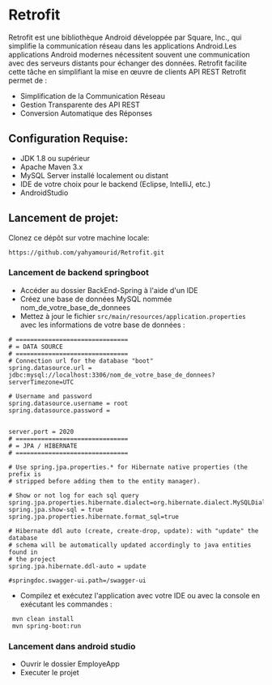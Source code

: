 # Retrofit
Retrofit est une bibliothèque Android développée par Square, Inc., qui simplifie la communication réseau dans les applications Android.Les applications Android modernes nécessitent souvent une communication avec des serveurs distants pour échanger des données. Retrofit facilite cette tâche en simplifiant la mise en œuvre de clients API REST
Retrofit permet de : 
- Simplification de la Communication Réseau
- Gestion Transparente des API REST
- Conversion Automatique des Réponses

## Configuration Requise:
- JDK 1.8 ou supérieur
- Apache Maven 3.x
- MySQL Server installé localement ou distant
- IDE de votre choix pour le backend (Eclipse, IntelliJ, etc.)
- AndroidStudio 

## Lancement de projet:
Clonez ce dépôt sur votre machine locale:
```
https://github.com/yahyamourid/Retrofit.git
```
### Lancement de backend springboot
- Accéder au dossier BackEnd-Spring à l'aide d'un IDE
- Créez une base de données MySQL nommée nom_de_votre_base_de_donnees
- Mettez à jour le fichier `src/main/resources/application.properties` avec les informations de votre base de données :
```
# ===============================
# = DATA SOURCE
# ===============================
# Connection url for the database "boot"
spring.datasource.url = jdbc:mysql://localhost:3306/nom_de_votre_base_de_donnees?serverTimezone=UTC

# Username and password
spring.datasource.username = root
spring.datasource.password =


server.port = 2020
# ===============================
# = JPA / HIBERNATE
# ===============================

# Use spring.jpa.properties.* for Hibernate native properties (the prefix is
# stripped before adding them to the entity manager).

# Show or not log for each sql query
spring.jpa.properties.hibernate.dialect=org.hibernate.dialect.MySQLDialect
spring.jpa.show-sql = true
spring.jpa.properties.hibernate.format_sql=true

# Hibernate ddl auto (create, create-drop, update): with "update" the database
# schema will be automatically updated accordingly to java entities found in
# the project
spring.jpa.hibernate.ddl-auto = update

#springdoc.swagger-ui.path=/swagger-ui
```
- Compilez et exécutez l'application avec votre IDE ou avec la console en exécutant les commandes :
```
 mvn clean install
 mvn spring-boot:run
```
### Lancement dans android studio 
- Ouvrir le dossier EmployeApp
- Executer le projet






